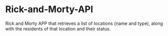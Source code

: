 # Rick-and-Morty-API
Rick and Morty APP that retrieves a list of locations (name and type), along with the residents of that location and their status.
